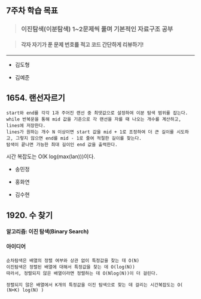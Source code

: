 ## 7주차 학습 목표
> ### 이진탐색(이분탐색) 1~2문제씩 풀며 기본적인 자료구조 공부

> #### 각자 자기가 푼 문제 번호를 적고 코드 간단하게 리뷰하기! 

***
* 김도형  

* 김예준
## 1654. 랜선자르기
    start와 end를 각각 1과 주어진 랜선 중 최댓값으로 설정하여 이분 탐색 범위를 잡는다. while 반복문을 통해 mid 값을 기준으로 각 랜선을 자를 때 나오는 개수를 계산하고, lines에 저장한다.
    lines가 원하는 개수 N 이상이면 start 값을 mid + 1로 조정하여 더 큰 길이를 시도하고, 그렇지 않으면 end를 mid - 1로 줄여 적절한 길이를 찾는다.
    탐색이 끝나면 가능한 최대 길이인 end 값을 출력한다.

시간 복잡도는 O(K log(max(lan)))이다.


* 송민정

* 홍화연

* 김수현
## 1920. 수 찾기
#### 알고리즘: 이진 탐색(Binary Search)
#### 아이디어
    순차탐색은 배열의 정렬 여부와 상관 없이 특정값을 찾는 데 O(N)
    이진탐색은 정렬된 배열에 대해서 특정값을 찾는 데 O(log(N))
    따라서, 정렬되지 않은 배열이라면 정렬하는 데 O(Nlog(N))이 더 걸린다.

    정렬되지 않은 배열에서 K개의 특정값을 이진 탐색으로 찾는 데 걸리는 시간복잡도는 O( (N+K) log(N) )
